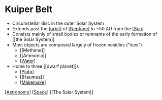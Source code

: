 # Kuiper Belt

- Circumstellar disc in the outer Solar System
- Extends past the [[orbit]] of [[Neptune]] to ~50 AU from the [[Sun]]
- Consists mainly of small bodies or remnants of the early formation of [[the Solar System]]
- Most objects are composed largely of frozen volatiles ("ices")
  - [[Methane]]
  - [[Ammonia]]
  - [[Water]]
- Home to three [[dwarf planet]]s
  - [[Pluto]]
  - [[Haumea]]
  - [[Makemake]]

[[Astronomy]] [[Space]] [[The Solar System]]

[//begin]: # "Autogenerated link references for markdown compatibility"
[orbit]: orbit "Orbit"
[neptune]: neptune "Neptune ♆"
[sun]: sun "Sun"
[the-solar-system]: the-solar-system "The Solar System"
[water]: water "Water"
[dwarf-planet]: dwarf-planet "Dwarf Planet"
[pluto]: pluto "Pluto"
[makemake]: makemake "Makemake"
[astronomy]: astronomy "Astronomy"
[space]: space "Space"
[//end]: # "Autogenerated link references"